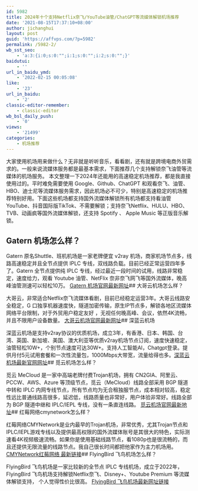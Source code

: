 ```yaml
---
id: 5982
title: 2024年十个支持Netflix奈飞/YouTube油管/ChatGPT等流媒体解锁机场推荐
date: '2021-08-15T17:37:10+08:00'
author: jichanghui
layout: post
guid: 'https://affvps.com/?p=5982'
permalink: /5982-2/
wb_sst_seo:
    - 'a:3:{i:0;s:0:"";i:1;s:0:"";i:2;s:0:"";}'
baidutui:
    - ''
url_in_baidu_ymd:
    - '2022-02-15 00:05:08'
like:
    - '23'
url_in_baidu:
    - '2'
classic-editor-remember:
    - classic-editor
wb_bsl_daily_push:
    - '0'
views:
    - '21499'
categories:
    - 机场推荐
---
```


大家使用机场用来做什么？无非就是听听音乐，看看剧，还有就是跨境电商外贸需求的。一般来说流媒体服务都是最基本需求，下面推荐几个支持解锁奈飞油管等流媒体的机场服务。 本文整理一下2024年还能用的高速稳定机场推荐，都是我直接使用过的。平时难免需要使用 Google、Github、ChatGPT 和观看奈飞、油管、HBO、迪士尼等流媒体服务需求，因此机场必不可少，特别是高速稳定的机场推荐特别好用。下面这些机场都支持国外流媒体解锁所有机场都支持看油管YouTube、抖音国际版TikTok、不需要解锁；支持奈飞Netflix、HULU、HBO、TVB、动画疯等国外流媒体解锁，还支持 Spotify 、 Apple Music 等正版音乐解锁。

## Gatern 机场怎么样？

 Gatern 原名Shuttle、班机机场是一家老牌便宜 v2ray 机场，商家机场节点多，线路高速稳定并且全节点提供 IPLC 专线，双线路负载。目前已经正常运营四年多了。Gatern 全节点提供纯 IPLC 专线，经过最近一段时间的试用，线路非常稳定，速度给力，观看 Youtube 油管、NetFlix 奈非奈飞网飞等国外流媒体，晚高峰油管测速可以轻松10万。 [Gatern 机场官网最新网址](https://affvps.com/gatern)## 大哥云机场怎么样？

 大哥云，非常适合Netflix奈飞流媒体看剧，目前已经稳定运营3年。大哥云线路安全稳定，G 口独享机器速度快，隧道加密传输，原生IP节点多，解锁各地区流媒体网络平台限制，对于外贸用户稳定友好 ，无视任何晚高峰、会议，依然4K流畅，并且不限用户设备数量。 [大哥云机场官网最新网址](https://affvps.com/dageyun)## 深蓝云机场

 深蓝云机场是支持v2ray协议的优质机场，成立3年，有香港、日本、韩国、台湾、英国、新加坡、美国、澳大利亚等优质v2ray机场节点订阅，速度快速稳定，油管轻松10W+，个别节点速度可达30W+。支持人工智能AI，Chatgpt登录。提供月付5元试用套餐和一次性流量包，1000Mbps大带宽，流量给得也多。[深蓝云机场最新官网网址](https://affvps.com/shenlanyun)## 觅云机场怎么样？

 觅云 MeCloud 是一家中高端老牌付费Trojan机场，拥有 CN2GIA、阿里云、PCCW、AWS、Azure 等顶级节点，觅云（MeCloud）线路全部采用 BGP 隧道中转和 IPLC 内网专线节点，所有节点均为无合租独服节点，成本相对较高，稳定性远比普通线路高很多，延迟低，线路质量也非常好，用户体验非常好。线路全部为 BGP 隧道中继和 IPLC/IEPL 专线，没有一条直连线路。 [觅云机场官网最新地址](https://affvps.com/miyun)## 红莓网络cmynetwork怎么样？

 红莓网络CMYNetwork是业内最早的Trojan机场，非常优秀，尤其Trojan节点和IPLC/IEPL游戏专线以及提供最高权限的国外流媒体账号是其很大的特色，实际测速看4K视频极速流畅。如果你是使用基础线路节点，看1080p也是很流畅的，而且还提供无限流量的线路节点。我自己很长时间都把他家作为主力机场用。 [CMYNetwork红莓网络 最新链接](https://affvps.com/hongmei)## FlyingBird 飞鸟机场怎么样？

 FlyingBird 飞鸟机场是一家比较新的全节点 IPLC 专线机场，成立于2022年，FlyingBird 飞鸟机场支持解锁Netflix奈飞、Disney+、Youtube Premium 等流媒体解锁支持， 个人觉得性价比很高。 [FlyingBird 飞鸟机场最新网址链接](https://affvps.com/feiniao)